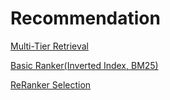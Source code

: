 # Recommendation

[Multi-Tier Retrieval](https://github.com/MohsenEbrahimi86/ml-notes/blob/main/recommendation/multi-tier-retrieval.md)

[Basic Ranker(Inverted Index, BM25)](https://github.com/MohsenEbrahimi86/ml-notes/blob/main/recommendation/basic-concepts.md)

[ReRanker Selection](https://github.com/MohsenEbrahimi86/ml-notes/blob/main/recommendation/reranker-selection.md)
